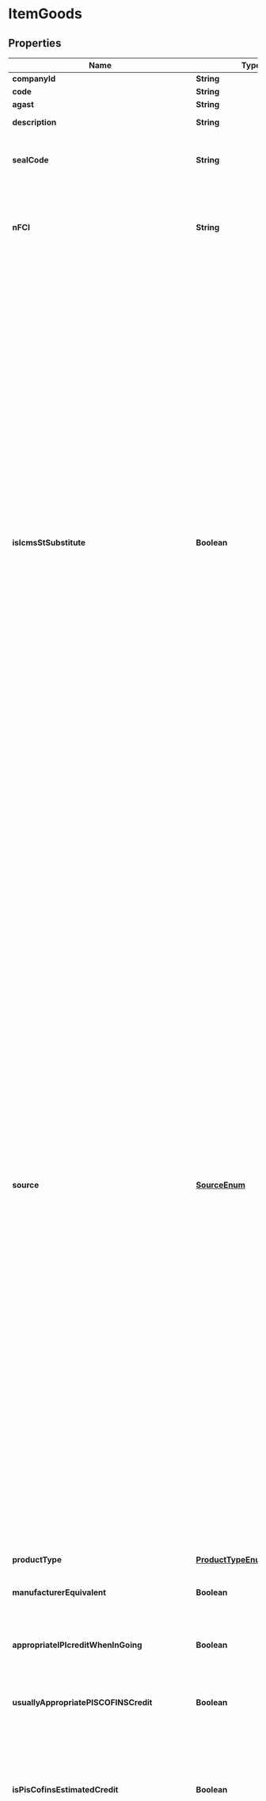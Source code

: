 
# ItemGoods

## Properties
Name | Type | Description | Notes
------------ | ------------- | ------------- | -------------
**companyId** | **String** | Company ID | 
**code** | **String** | ERP Code | 
**agast** | **String** | Agast Code | 
**description** | **String** | Item Description |  [optional]
**sealCode** | **String** | Seal Code for ipi tax control (código do selo para controle de IPI) | 
**nFCI** | **String** | Importation content form number (Número de controle da FCI - Ficha de Conteúdo de Importação) |  [optional]
**isIcmsStSubstitute** | **Boolean** | this field inform that this merchandise or product is ICMS Substitute Must be used when the item is for resale and the company will assume the role of ICMS Substitute (wholesaler, retailer, distributor). Example: when Importing some product the company does not pay IcmsSt at the time of customs clearance but when selling sale the item. Deverá ser utilizado quando a empresa que irá vender a mercadoria sujeita ao ICMS ST for o SUBSTITUTO TRIBUTÁRIO (Distribuidor, atacadista e varejista), como por exemplo das mercadorias IMPORTADAS, neste sentido, a empresa não irá pagar o ICMS ST no desembaraço aduaneiro e irá recolher quando for vender as mesmas.  |  [optional]
**source** | [**SourceEnum**](#SourceEnum) | - &#39;0&#39; # National goods - except those treated in codes 3,4, 5 and 8 - &#39;1&#39; # Foreign goods - Imported directly by seller, except those in code 6 - &#39;2&#39; # Foreign goods - Acquired in the internal market (inside Brazil), except those in code 7 - &#39;3&#39; # National goods - Merchandise or goods with imported content above 40% and with less than or equal to 70% - &#39;4&#39; # National goods from production following &#39;standard basic processes&#39; as stablished by legislation (standard basic processes are devised to separate simple assembly from manufaturing processes) - &#39;5&#39; # National goods - Merchandise or goods with imported content equal or below 40% - &#39;6&#39; # Foreign goods - Directly imported by Seller, without a National Equivalent as listed by Comex and natural gas - &#39;7&#39; # Foreign goods - Acquired inside Brazil, without a National Equivalent  as listed by Comex and natural gas - &#39;8&#39; # National goods - Merchandise or goods with imported content above 70%  |  [optional]
**productType** | [**ProductTypeEnum**](#ProductTypeEnum) |  |  [optional]
**manufacturerEquivalent** | **Boolean** | Item is merchandise but will be considered product |  [optional]
**appropriateIPIcreditWhenInGoing** | **Boolean** | Inform that this item will have rights to aprropriate IPI credit |  [optional]
**usuallyAppropriatePISCOFINSCredit** | **Boolean** | Subject to appropriate PIS/COFINS credit, when NO CUMULATIVE |  [optional]
**isPisCofinsEstimatedCredit** | **Boolean** | The credit PIS/COFINS is subject to purchase form companies, but exist some exceptions, when the credit will be a estimated amount |  [optional]
**piscofinsRevenueType** | [**PiscofinsRevenueTypeEnum**](#PiscofinsRevenueTypeEnum) | - &#39;01&#39; # Vinculada Exclusivamente a Receita Tributada no Mercado Interno - &#39;02&#39; # Exclusivamente a Receita Não Tributada no Mercado Interno - &#39;03&#39; # Exclusivamente a Receita de Exportação - &#39;04&#39; # Vinculada a Receitas Tributadas e Não-Tributadas no Mercado Interno - &#39;05&#39; # Vinculada a Receitas Tributadas no Mercado Interno e de Exportação - &#39;06&#39; # Vinculada a Receitas Não-Tributadas no Mercado Interno e de Exportação - &#39;07&#39; # Vinculada a Receitas Tributadas e Não-Tributadas no Mercado Interno, e de Exportação  |  [optional]
**icmsBaseDiscountForMonoPhaseSocialContr** | **Double** | Discount allowed on icms base when PIS/COFINS are Monophase |  [optional]
**cean** | **String** | GTIN NUMBER |  [optional]
**nve** | **String** | Nomenclatura de Valor aduaneio e Estatístico - NCM extension code |  [optional]
**salesUnit** | **String** |  |  [optional]
**salesUnitIPIfactor** | **Double** | factor to convert sales quantity to IPI taxable quantity when it is by SRF Statutory Retail Price (Pauta) |  [optional]
**salesUnitIcmsfactor** | **Double** | factor to convert sales quantity to ICMS taxable quantity when it is by SRF Statutory Retail Price (Pauta) |  [optional]
**salesUnitIcmsStfactor** | **Double** | factor to convert sales quantity to ICMS-ST taxable quantity when it is by SRF Statutory Retail Price (Pauta) |  [optional]
**salesUnitPisCofinsfactor** | **Double** | factor to convert sales quantity to PIS/COFINS taxable quantity when it is by SRF Statutory Retail Price (Pauta) |  [optional]
**purchaseUnit** | **String** |  |  [optional]
**purchaseUnitIPIfactor** | **Double** | factor to convert purchase quantity to IPI taxable quantity when it is by SRF Statutory Retail Price (Pauta) |  [optional]
**purchaseUnitIcmsfactor** | **Double** | factor to convert purchase quantity to ICMS taxable quantity when it is by SRF Statutory Retail Price (Pauta) |  [optional]
**purchaseUnitIcmsStfactor** | **Double** | factor to convert purchase quantity to ICMS-ST taxable quantity when it is by SRF Statutory Retail Price (Pauta) |  [optional]
**purchaseUnitPisCofinsfactor** | **Double** | factor to convert purchase quantity to PIS/COFINS taxable quantity when it is by SRF Statutory Retail Price (Pauta) |  [optional]
**firstUse** | **Boolean** | When the product is new, and will be retail, firt time that it exit it is subject to IPI |  [optional]


<a name="SourceEnum"></a>
## Enum: SourceEnum
Name | Value
---- | -----
_0 | &quot;0&quot;
_1 | &quot;1&quot;
_2 | &quot;2&quot;
_3 | &quot;3&quot;
_4 | &quot;4&quot;
_5 | &quot;5&quot;
_6 | &quot;6&quot;
_7 | &quot;7&quot;
_8 | &quot;8&quot;


<a name="ProductTypeEnum"></a>
## Enum: ProductTypeEnum
Name | Value
---- | -----
FOR_PRODUCT | &quot;FOR PRODUCT&quot;
FOR_MERCHANDISE | &quot;FOR MERCHANDISE&quot;
NO_RESTRICTION | &quot;NO RESTRICTION&quot;
SERVICE | &quot;SERVICE&quot;
FEEDSTOCK | &quot;FEEDSTOCK&quot;
FIXED_ASSETS | &quot;FIXED ASSETS&quot;


<a name="PiscofinsRevenueTypeEnum"></a>
## Enum: PiscofinsRevenueTypeEnum
Name | Value
---- | -----
_01 | &quot;01&quot;
_02 | &quot;02&quot;
_03 | &quot;03&quot;
_04 | &quot;04&quot;
_05 | &quot;05&quot;
_06 | &quot;06&quot;
_07 | &quot;07&quot;



